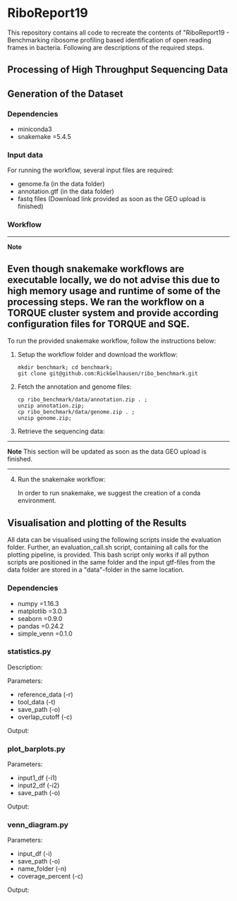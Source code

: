# RiboReport19
This repository contains all code to recreate the contents of "RiboReport19 - Benchmarking ribosome profiling based identification of open reading frames in bacteria. Following are descriptions of the required steps.

## Processing of High Throughput Sequencing Data

## Generation of the Dataset

### Dependencies
- miniconda3
- snakemake =5.4.5

### Input data
For running the workflow, several input files are required:
- genome.fa (in the data folder)
- annotation.gtf (in the data folder)
- fastq files (Download link provided as soon as the GEO upload is finished)

### Workflow
---
**Note**

Even though snakemake workflows are executable locally, we do not advise this due to high memory usage and runtime of some of the processing steps.
We ran the workflow on a TORQUE cluster system and provide according configuration files for TORQUE and SQE.
---

To run the provided snakemake workflow, follow the instructions below:

1. Setup the workflow folder and download the workflow:

   ~~~~
   mkdir benchmark; cd benchmark;
   git clone git@github.com:RickGelhausen/ribo_benchmark.git
   ~~~~

2. Fetch the annotation and genome files:

   ~~~~
   cp ribo_benchmark/data/annotation.zip . ;
   unzip annotation.zip;
   cp ribo_benchmark/data/genome.zip . ;
   unzip genome.zip;
   ~~~~

3. Retrieve the sequencing data:
---
**Note**
This section will be updated as soon as the data GEO upload is finished.

---

4. Run the snakemake workflow:

    In order to run snakemake, we suggest the creation of a conda environment.



## Visualisation and plotting of the Results
All data can be visualised using the following scripts inside the evaluation folder. Further, an evaluation_call.sh script, containing all calls for the plotting pipeline, is provided. This bash script only works if all python scripts are positioned in the same folder and the input gtf-files from the data folder are stored in a "data"-folder in the same location.

### Dependencies
- numpy =1.16.3
- matplotlib =3.0.3
- seaborn =0.9.0
- pandas =0.24.2
- simple_venn =0.1.0 

### statistics.py
Description:

Parameters:
- reference_data (-r)
- tool_data (-t)
- save_path (-o)
- overlap_cutoff (-c)

Output:

### plot_barplots.py
Parameters:
- input1_df (-i1)
- input2_df (-i2)
- save_path (-o)

Output:

### venn_diagram.py
Parameters:
- input_df (-i)
- save_path (-o)
- name_folder (-n)
- coverage_percent (-c)

Output:
